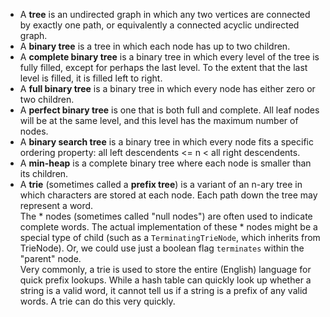 - A **tree** is an undirected graph in which any two vertices are connected by exactly one path, or equivalently a connected acyclic undirected graph.
- A **binary tree** is a tree in which each node has up to two children.
- A **complete binary tree** is a binary tree in which every level of the tree is fully filled, except for perhaps the
last level. To the extent that the last level is filled, it is filled left to right.
- A **full binary tree** is a binary tree in which every node has either zero or two children.
- A **perfect binary tree** is one that is both full and complete. All leaf nodes will be at the same level, and this
level has the maximum number of nodes.
- A **binary search tree** is a binary tree in which every node fits a specific ordering property: all left
descendents <= n < all right descendents.
- A **min-heap** is a complete binary tree where each node is smaller than its children.
- A **trie** (sometimes called a **prefix tree**) is a variant of an n-ary tree in which characters are stored at each node. Each path down the tree may represent a word.  
The * nodes (sometimes called "null nodes") are often used to indicate complete words. The actual implementation of these * nodes might be a special type of child (such as a `TerminatingTrieNode`, which inherits from TrieNode). Or, we could use just a boolean flag `terminates` within the "parent" node.  
Very commonly, a trie is used to store the entire (English) language for quick prefix lookups. While a hash
table can quickly look up whether a string is a valid word, it cannot tell us if a string is a prefix of any valid
words. A trie can do this very quickly.
